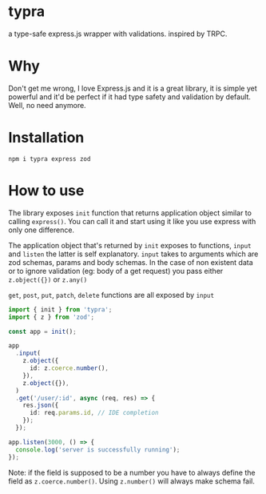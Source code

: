 # typra

a type-safe express.js wrapper with validations. inspired by TRPC.

# Why

Don't get me wrong, I love Express.js and it is a great library, it is simple yet powerful and it'd be perfect if it had type safety and validation by default. Well, no need anymore.

# Installation

```shell
npm i typra express zod
```

# How to use

The library exposes `init` function that returns application object similar to calling `express()`. You can call it and start using it like you use express with only one difference.

The application object that's returned by `init` exposes to functions, `input` and `listen` the latter is self explanatory. `input` takes to arguments which are zod schemas, params and body schemas. In the case of non existent data or to ignore validation (eg: body of a get request) you pass either `z.object({})` or `z.any()`

`get`, `post`, `put`, `patch`, `delete` functions are all exposed by `input`

```typescript
import { init } from 'typra';
import { z } from 'zod';

const app = init();

app
  .input(
    z.object({
      id: z.coerce.number(),
    }),
    z.object({}),
  )
  .get('/user/:id', async (req, res) => {
    res.json({
      id: req.params.id, // IDE completion
    });
  });

app.listen(3000, () => {
  console.log('server is successfully running');
});
```

Note: if the field is supposed to be a number you have to always define the field as `z.coerce.number()`. Using `z.number()` will always make schema fail.
